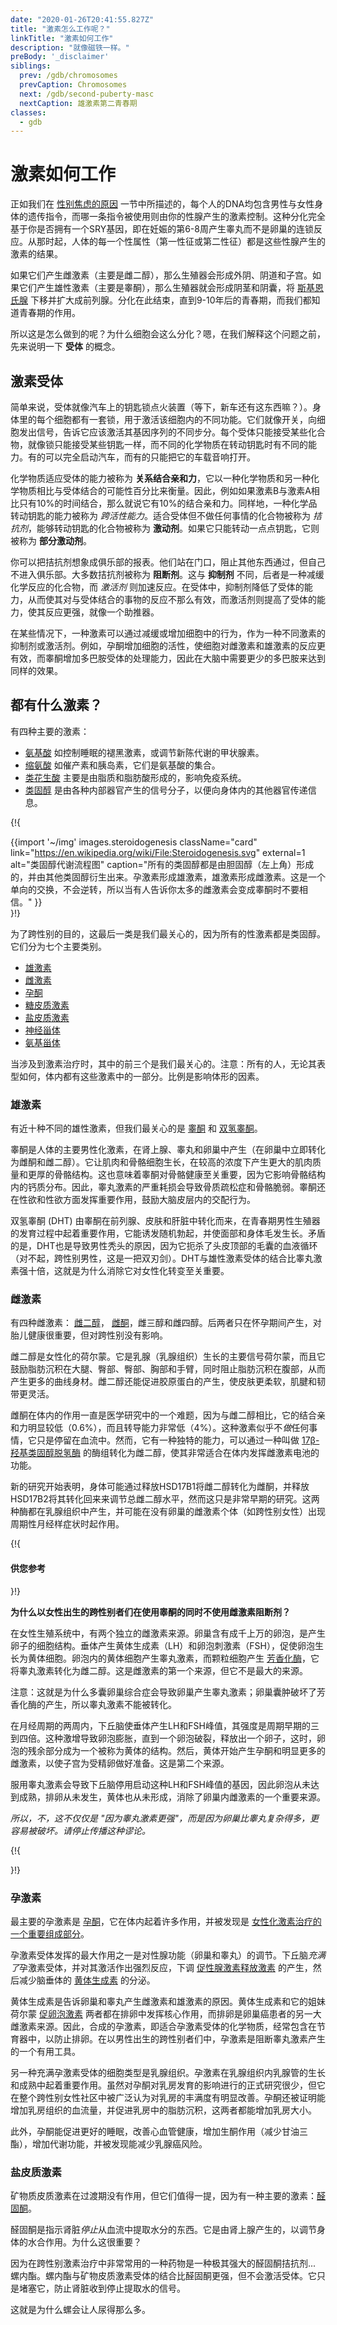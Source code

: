 ```yaml
---
date: "2020-01-26T20:41:55.827Z"
title: "激素怎么工作呢？"
linkTitle: "激素如何工作"
description: "就像磁铁一样。"
preBody: '_disclaimer'
siblings:
  prev: /gdb/chromosomes
  prevCaption: Chromosomes
  next: /gdb/second-puberty-masc
  nextCaption: 雄激素第二青春期
classes:
  - gdb
---
```


# 激素如何工作

正如我们在 [性别焦虑的原因](/gdb/causes) 一节中所描述的，每个人的DNA均包含男性与女性身体的遗传指令，而哪一条指令被使用则由你的性腺产生的激素控制。这种分化完全基于你是否拥有一个SRY基因，即在妊娠的第6-8周产生睾丸而不是卵巢的连锁反应。从那时起，人体的每一个性属性（第一性征或第二性征）都是这些性腺产生的激素的结果。

如果它们产生雌激素（主要是雌二醇），那么生殖器会形成外阴、阴道和子宫。如果它们产生雄性激素（主要是睾酮），那么生殖器就会形成阴茎和阴囊，将 [斯基恩氏腺](https://zh.wikipedia.org/wiki/%E6%96%AF%E5%9F%BA%E6%81%A9%E6%B0%8F%E8%85%BA) 下移并扩大成前列腺。分化在此结束，直到9-10年后的青春期，而我们都知道青春期的作用。

所以这是怎么做到的呢？为什么细胞会这么分化？嗯，在我们解释这个问题之前，先来说明一下 **受体** 的概念。


## 激素受体

简单来说，受体就像汽车上的钥匙锁点火装置（等下，新车还有这东西嘛？）。身体里的每个细胞都有一套锁，用于激活该细胞内的不同功能。它们就像开关，向细胞发出信号，告诉它应该激活其基因序列的不同步分。每个受体只能接受某些化合物，就像锁只能接受某些钥匙一样，而不同的化学物质在转动钥匙时有不同的能力。有的可以完全启动汽车，而有的只能把它的车载音响打开。

化学物质适应受体的能力被称为 **关系结合亲和力**，它以一种化学物质和另一种化学物质相比与受体结合的可能性百分比来衡量。因此，例如如果激素B与激素A相比只有10%的时间结合，那么就说它有10%的结合亲和力。同样地，一种化学品转动钥匙的能力被称为 *跨活性能力*。适合受体但不做任何事情的化合物被称为 *拮抗剂*，能够转动钥匙的化合物被称为 **激动剂**。如果它只能转动一点点钥匙，它则被称为 **部分激动剂**。

你可以把拮抗剂想象成俱乐部的报表。他们站在门口，阻止其他东西通过，但自己不进入俱乐部。大多数拮抗剂被称为 **阻断剂**。这与 **抑制剂** 不同，后者是一种减缓化学反应的化合物，而 *激活剂* 则加速反应。在受体中，抑制剂降低了受体的能力，从而使其对与受体结合的事物的反应不那么有效，而激活剂则提高了受体的能力，使其反应更强，就像一个助推器。

在某些情况下，一种激素可以通过减缓或增加细胞中的行为，作为一种不同激素的抑制剂或激活剂。例如，孕酮增加细胞的活性，使细胞对雌激素和雄激素的反应更有效，而睾酮增加多巴胺受体的处理能力，因此在大脑中需要更少的多巴胺来达到同样的效果。

## 都有什么激素？

有四种主要的激素：

- [氨基酸](https://zh.wikipedia.org/wiki/%E6%B0%A8%E5%9F%BA%E9%85%B8) 如控制睡眠的褪黑激素，或调节新陈代谢的甲状腺素。
- [缩氨酸](https://zh.wikipedia.org/wiki/%E8%82%BD) 如催产素和胰岛素，它们是氨基酸的集合。
- [类花生酸](https://zh.wikipedia.org/wiki/%E7%B1%BB%E8%8A%B1%E7%94%9F%E9%85%B8) 主要是由脂质和脂肪酸形成的，影响免疫系统。
- [类固醇](https://zh.wikipedia.org/wiki/%E7%94%BE%E4%BD%93) 是由各种内部器官产生的信号分子，以便向身体内的其他器官传递信息。

{!{ <div class="gutter print-span3">{{import '~/img' images.steroidogenesis
  className="card"
  link="https://en.wikipedia.org/wiki/File:Steroidogenesis.svg"
  external=1
  alt="类固醇代谢流程图"
  caption="所有的类固醇都是由胆固醇（左上角）形成的，并由其他类固醇衍生出来。孕激素形成雄激素，雄激素形成雌激素。这是一个单向的交换，不会逆转，所以当有人告诉你太多的雌激素会变成睾酮时不要相信。"
}}</div> }!}

为了跨性别的目的，这最后一类是我们最关心的，因为所有的性激素都是类固醇。它们分为七个主要类别。

- [雄激素](https://zh.wikipedia.org/wiki/%E9%9B%84%E6%BF%80%E7%B4%A0)
- [雌激素](https://zh.wikipedia.org/wiki/%E9%9B%8C%E6%BF%80%E7%B4%A0)
- [孕酮](https://zh.wikipedia.org/wiki/%E5%AD%95%E9%85%AE)
- [糖皮质激素](https://zh.wikipedia.org/wiki/%E7%B3%96%E7%9A%AE%E8%B4%A8%E6%BF%80%E7%B4%A0)
- [盐皮质激素](https://zh.wikipedia.org/wiki/%E7%9B%90%E7%9A%AE%E8%B4%A8%E6%BF%80%E7%B4%A0)
- [神经甾体](https://baike.baidu.com/item/%E7%A5%9E%E7%BB%8F%E7%94%BE%E4%BD%93)
- [氨基甾体](https://zh.wikipedia.org/wiki/%E6%B0%A8%E5%9F%BA%E7%94%BE%E4%BD%93)

当涉及到激素治疗时，其中的前三个是我们最关心的。注意：所有的人，无论其表型如何，体内都有这些激素中的一部分。比例是影响体形的因素。

### 雄激素

有近十种不同的雄性激素，但我们最关心的是 [睾酮](https://zh.wikipedia.org/wiki/%E7%9D%BE%E9%85%AE) 和 [双氢睾酮](https://zh.wikipedia.org/wiki/%E5%8F%8C%E6%B0%A2%E7%9D%BE%E9%85%AE)。

睾酮是人体的主要男性化激素，在肾上腺、睾丸和卵巢中产生（在卵巢中立即转化为雌酮和雌二醇）。它让肌肉和骨骼细胞生长，在较高的浓度下产生更大的肌肉质量和更厚的骨骼结构。这也意味着睾酮对骨骼健康至关重要，因为它影响骨骼结构内的钙质分布。因此，睾丸激素的严重耗损会导致骨质疏松症和骨骼脆弱。睾酮还在性欲和性欲方面发挥重要作用，鼓励大脑皮层内的交配行为。

双氢睾酮 (DHT) 由睾酮在前列腺、皮肤和肝脏中转化而来，在青春期男性生殖器的发育过程中起着重要作用，它能诱发随机勃起，并使面部和身体毛发生长。矛盾的是，DHT也是导致男性秃头的原因，因为它扼杀了头皮顶部的毛囊的血液循环（对不起，跨性别男性，这是一把双刃剑）。DHT与雄性激素受体的结合比睾丸激素强十倍，这就是为什么消除它对女性化转变至关重要。


### 雌激素

有四种雌激素： [雌二醇](https://zh.wikipedia.org/wiki/%E9%9B%8C%E4%BA%8C%E9%86%87)， [雌酮](https://zh.wikipedia.org/wiki/%E9%9B%8C%E9%85%AE)，雌三醇和雌四醇。后两者只在怀孕期间产生，对胎儿健康很重要，但对跨性别没有影响。

雌二醇是女性化的荷尔蒙。它是乳腺（乳腺组织）生长的主要信号荷尔蒙，而且它鼓励脂肪沉积在大腿、臀部、臀部、胸部和手臂，同时阻止脂肪沉积在腹部，从而产生更多的曲线身材。雌二醇还能促进胶原蛋白的产生，使皮肤更柔软，肌腱和韧带更灵活。

雌酮在体内的作用一直是医学研究中的一个难题，因为与雌二醇相比，它的结合亲和力明显较低（0.6%），而且转导能力非常低（4%）。这种激素似乎不*做*任何事情，它只是停留在血流中。然而，它有一种独特的能力，可以通过一种叫做 [17β-羟基类固醇脱氢酶](https://zh.wikipedia.org/wiki/17%CE%B2-%E7%BE%9F%E5%9F%BA%E7%B1%BB%E5%9B%BA%E9%86%87%E8%84%B1%E6%B0%A2%E9%85%B6) 的酶组转化为雌二醇，使其非常适合在体内发挥雌激素电池的功能。

新的研究开始表明，身体可能通过释放HSD17B1将雌二醇转化为雌酮，并释放HSD17B2将其转化回来来调节总雌二醇水平，然而这只是非常早期的研究。这两种酶都在乳腺组织中产生，并可能在没有卵巢的雌激素个体（如跨性别女性）出现周期性月经样症状时起作用。

{!{ <div class="gutter"><div class="card"><div class="card-body"><h4 class="card-title">供您参考</h4> }!}

**为什么以女性出生的跨性别者们在使用睾酮的同时不使用雌激素阻断剂？**

在女性生殖系统中，有两个独立的雌激素来源。卵巢含有成千上万的卵泡，是产生卵子的细胞结构。垂体产生黄体生成素（LH）和卵泡刺激素（FSH），促使卵泡生长为黄体细胞。卵泡内的黄体细胞产生睾丸激素，而颗粒细胞产生 [芳香化酶](https://zh.wikipedia.org/wiki/%E8%8A%B3%E9%A6%99%E5%8C%96%E9%85%B6)，它将睾丸激素转化为雌二醇。这是雌激素的第一个来源，但它不是最大的来源。

注意：这就是为什么多囊卵巢综合症会导致卵巢产生睾丸激素；卵巢囊肿破坏了芳香化酶的产生，所以睾丸激素不能被转化。

在月经周期的两周内，下丘脑使垂体产生LH和FSH峰值，其强度是周期早期的三到四倍。这种激增导致卵泡膨胀，直到一个卵泡破裂，释放出一个卵子，这时，卵泡的残余部分成为一个被称为黄体的结构。然后，黄体开始产生孕酮和明显更多的雌激素，以使子宫为受精卵做好准备。这是第二个来源。

服用睾丸激素会导致下丘脑停用启动这种LH和FSH峰值的基因，因此卵泡从未达到成熟，排卵从未发生，黄体也从未形成，消除了卵巢内雌激素的一个重要来源。

*所以，不，这不仅仅是 "因为睾丸激素更强"，而是因为卵巢比睾丸复杂得多，更容易被破坏。请停止传播这种谬论。*

{!{ </div></div></div> }!}

### 孕激素

最主要的孕激素是 [孕酮](https://zh.wikipedia.org/zh/%E5%AD%95%E9%85%AE)，它在体内起着许多作用，并被发现是 [女性化激素治疗的一个重要组成部分](https://academic.oup.com/jcem/article/104/4/1181/5270376)。

孕激素受体发挥的最大作用之一是对性腺功能（卵巢和睾丸）的调节。下丘脑*充满了*孕激素受体，并对其激活作出强烈反应，下调 [促性腺激素释放激素](https://zh.wikipedia.org/wiki/%E4%BF%83%E6%80%A7%E8%85%BA%E6%BF%80%E7%B4%A0%E9%87%8A%E6%94%BE%E6%BF%80%E7%B4%A0) 的产生，然后减少脑垂体的 [黄体生成素](https://zh.wikipedia.org/wiki/%E9%BB%84%E4%BD%93%E7%94%9F%E6%88%90%E7%B4%A0) 的分泌。

黄体生成素是告诉卵巢和睾丸产生雌激素和雄激素的原因。黄体生成素和它的姐妹荷尔蒙 [促卵泡激素](https://zh.wikipedia.org/wiki/%E4%BF%83%E5%8D%B5%E6%B3%A1%E6%BF%80%E7%B4%A0) 两者都在排卵中发挥核心作用，而排卵是卵巢癌患者的另一大雌激素来源。因此，合成的孕激素，即适合孕激素受体的化学物质，经常包含在节育器中，以防止排卵。在以男性出生的跨性别者们中，孕激素是阻断睾丸激素产生的一个有用工具。

另一种充满孕激素受体的细胞类型是乳腺组织。孕激素在乳腺组织内乳腺管的生长和成熟中起着重要作用。虽然对孕酮对乳房发育的影响进行的正式研究很少，但它在整个跨性别女性社区中被广泛认为对乳房的丰满度有明显改善。孕酮还被证明能增加乳房组织的血流量，并促进乳房中的脂肪沉积，这两者都能增加乳房大小。

此外，孕酮能促进更好的睡眠，改善心血管健康，增加生酮作用（减少甘油三酯），增加代谢功能，并被发现能减少乳腺癌风险。

### 盐皮质激素

矿物质皮质激素在过渡期没有作用，但它们值得一提，因为有一种主要的激素：[醛固酮](https://zh.wikipedia.org/wiki/%E9%86%9B%E5%9B%BA%E9%85%AE)。

醛固酮是指示肾脏*停止*从血流中提取水分的东西。它是由肾上腺产生的，以调节身体的水合作用。为什么这很重要？

因为在跨性别激素治疗中非常常用的一种药物是一种极其强大的醛固酮拮抗剂... 螺内酯。螺内酯与矿物皮质激素受体的结合比醛固酮更强，但不会激活受体。它只是堵塞它，防止肾脏收到停止提取水的信号。

这就是为什么螺会让人尿得那么多。
